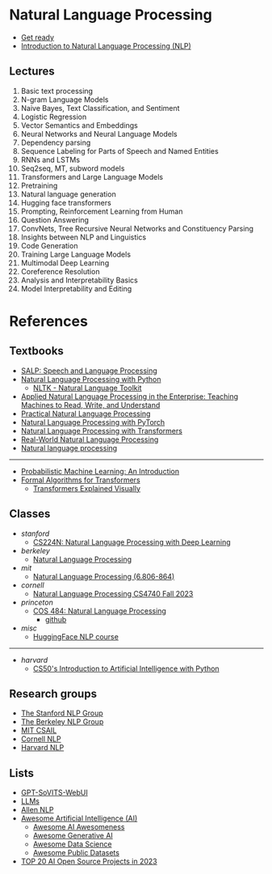 # Natural Language Processing

- [Get ready](./pre.md)
- [Introduction to Natural Language Processing (NLP)](./intro.md)

## Lectures
1. Basic text processing
2. N-gram Language Models
3. Naive Bayes, Text Classification, and Sentiment
4. Logistic Regression
5. Vector Semantics and Embeddings
6. Neural Networks and Neural Language Models
7. Dependency parsing
8. Sequence Labeling for Parts of Speech and Named Entities	
9. RNNs and LSTMs
10. Seq2seq, MT, subword models
11. Transformers and Large Language Models
12. Pretraining
13. Natural language generation
14. Hugging face transformers
15. Prompting, Reinforcement Learning from Human
16. Question Answering
17. ConvNets, Tree Recursive Neural Networks and Constituency Parsing
18. Insights between NLP and Linguistics
19. Code Generation
20. Training Large Language Models 
21. Multimodal Deep Learning
22. Coreference Resolution
23. Analysis and Interpretability Basics
24. Model Interpretability and Editing


# References
## Textbooks
- [SALP: Speech and Language Processing](https://web.stanford.edu/~jurafsky/slp3/)
- [Natural Language Processing with Python](https://www.nltk.org/book/)
  - [NLTK - Natural Language Toolkit](https://www.nltk.org/)
- [Applied Natural Language Processing in the Enterprise: Teaching Machines to Read, Write, and Understand ](https://github.com/nlpbook/nlpbook)
- [Practical Natural Language Processing](https://github.com/practical-nlp/practical-nlp-code)
- [Natural Language Processing with PyTorch](https://github.com/delip/PyTorchNLPBook)
- [Natural Language Processing with Transformers](https://github.com/nlp-with-transformers/notebooks)
- [Real-World Natural Language Processing](https://github.com/mhagiwara/realworldnlp)
- [Natural language processing](https://github.com/jacobeisenstein/gt-nlp-class/blob/master/notes/eisenstein-nlp-notes.pdf)
- ---
- [Probabilistic Machine Learning: An Introduction](https://probml.github.io/pml-book/book1.html)
- [Formal Algorithms for Transformers](https://arxiv.org/pdf/2207.09238)
  - [Transformers Explained Visually](https://towardsdatascience.com/transformers-explained-visually-part-1-overview-of-functionality-95a6dd460452)

## Classes
- *stanford*
  - [CS224N: Natural Language Processing with Deep Learning](https://web.stanford.edu/class/archive/cs/cs224n/cs224n.1234/index.html)
- *berkeley*
  - [Natural Language Processing](https://people.ischool.berkeley.edu/~dbamman/nlp20.html)
- *mit*
  - [Natural Language Processing (6.806-864)](https://www.mit.edu/~jda/teaching/6.864/)
- *cornell*
  - [Natural Language Processing CS4740 Fall 2023](https://cornell-cs4740-2023fa.vercel.app/)
- *princeton*
  - [COS 484: Natural Language Processing](https://www.cs.princeton.edu/courses/archive/fall19/cos484/)
    - [github](https://princeton-nlp.github.io/cos484/)
- *misc*
  - [HuggingFace NLP course](https://huggingface.co/learn/nlp-course)
- ---
- *harvard*
  - [CS50's Introduction to Artificial Intelligence with Python](https://cs50.harvard.edu/ai)


## Research groups
- [The Stanford NLP Group](https://nlp.stanford.edu/)
- [The Berkeley NLP Group](https://nlp.cs.berkeley.edu/)
- [MIT CSAIL](https://www.csail.mit.edu/)
- [Cornell NLP](https://nlp.cornell.edu/)
- [Harvard NLP](https://nlp.seas.harvard.edu/)

## Lists
- [GPT-SoVITS-WebUI](https://github.com/RVC-Boss/GPT-SoVITS)
- [LLMs](https://lmsys.org/)
- [Allen NLP](https://github.com/allenai/allennlp)
- [Awesome Artificial Intelligence (AI)](https://project-awesome.org/owainlewis/awesome-artificial-intelligence)
  - [Awesome AI Awesomeness](https://github.com/amusi/awesome-ai-awesomeness)
  - [Awesome Generative AI](https://github.com/steven2358/awesome-generative-ai)
  - [Awesome Data Science](https://github.com/academic/awesome-datascience)
  - [Awesome Public Datasets](https://github.com/awesomedata/awesome-public-datasets)
- [TOP 20 AI Open Source Projects in 2023](https://web3.career/learn-web3/top-ai-open-source-projects)
